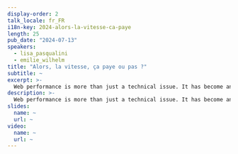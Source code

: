 ```yaml
---
display-order: 2
talk_locale: fr_FR
i18n-key: 2024-alors-la-vitesse-ca-paye
length: 25
pub_date: "2024-07-13"
speakers:
  - lisa_pasqualini
  - emilie_wilhelm
title: "Alors, la vitesse, ça paye ou pas ?"
subtitle: ~
excerpt: >-
  Web performance is more than just a technical issue. It has become an essential strategic lever for companies seeking to maximize conversions and improve sales. Come and discover at this conference the real impact of webperf, and how the speed of your website can boost your conversion rates. Explore with us the crucial link between performance and business, understand the difference between correlation and causation, and learn proven methods for validating the impact of webperf through A/B testing. No more clichés about Amazon where 100ms = 1% sales. Learn from our real-life experiences with real customers and avoid common pitfalls.
description: >-
  Web performance is more than just a technical issue. It has become an essential strategic lever for companies seeking to maximize conversions and improve sales. Come and discover at this conference the real impact of webperf, and how the speed of your website can boost your conversion rates. Explore with us the crucial link between performance and business, understand the difference between correlation and causation, and learn proven methods for validating the impact of webperf through A/B testing. No more clichés about Amazon where 100ms = 1% sales. Learn from our real-life experiences with real customers and avoid common pitfalls.
slides:
  name: ~
  url: ~
video:
  name: ~
  url: ~
---
```

